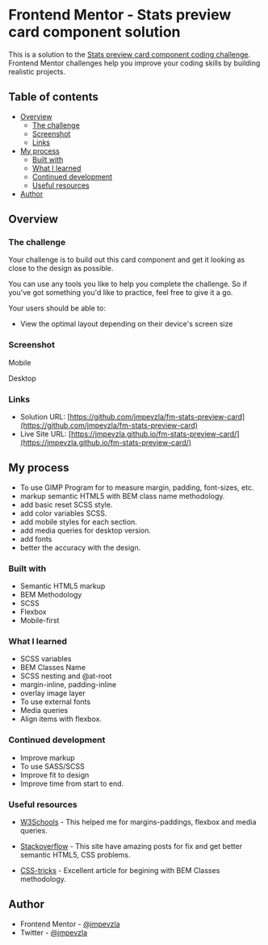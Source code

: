 # Frontend Mentor - Stats preview card component solution

This is a solution to the [Stats preview card component coding challenge](https://www.frontendmentor.io/challenges/stats-preview-card-component-8JqbgoU62). Frontend Mentor challenges help you improve your coding skills by building realistic projects. 

## Table of contents

- [Overview](#overview)
  - [The challenge](#the-challenge)
  - [Screenshot](#screenshot)
  - [Links](#links)
- [My process](#my-process)
  - [Built with](#built-with)
  - [What I learned](#what-i-learned)
  - [Continued development](#continued-development)
  - [Useful resources](#useful-resources)
- [Author](#author)

## Overview
### The challenge

Your challenge is to build out this card component and get it looking as close to the design as possible.

You can use any tools you like to help you complete the challenge. So if you've got something you'd like to practice, feel free to give it a go.

Your users should be able to:

- View the optimal layout depending on their device's screen size

### Screenshot

Mobile




Desktop




### Links

- Solution URL: [https://github.com/jmpevzla/fm-stats-preview-card](https://github.com/jmpevzla/fm-stats-preview-card)
- Live Site URL: [https://jmpevzla.github.io/fm-stats-preview-card/](https://jmpevzla.github.io/fm-stats-preview-card/)

## My process

- To use GIMP Program for to measure margin, padding, font-sizes, etc.
- markup semantic HTML5 with BEM class name methodology.
- add basic reset SCSS style.
- add color variables SCSS.
- add mobile styles for each section.
- add media queries for desktop version.
- add fonts
- better the accuracy with the design.

### Built with

- Semantic HTML5 markup
- BEM Methodology 
- SCSS
- Flexbox
- Mobile-first

### What I learned

- SCSS variables
- BEM Classes Name
- SCSS nesting and @at-root
- margin-inline, padding-inline
- overlay image layer
- To use external fonts
- Media queries
- Align items with flexbox.

### Continued development

- Improve markup
- To use SASS/SCSS
- Improve fit to design
- Improve time from start to end.

### Useful resources

- [W3Schools](https://www.w3schools.com) - This helped me for margins-paddings, flexbox and media queries.

- [Stackoverflow](stackoverflow.com) - This site have amazing posts for fix and get better semantic HTML5, CSS problems.

- [CSS-tricks](https://css-tricks.com/bem-101/) - Excellent article for begining with BEM Classes methodology.

## Author

- Frontend Mentor - [@jmpevzla](https://www.frontendmentor.io/profile/jmpevzla)
- Twitter - [@jmpevzla](https://twitter.com/jmpevzla)
